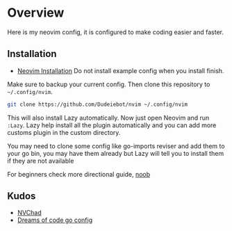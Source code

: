Overview
============

Here is my neovim config, it is configured to make coding easier and faster.

## Installation

- [Neovim Installation](https://github.com/neovim/neovim/wiki/Installing-Neovim)
Do not install example config when you install finish.

Make sure to backup your current config. Then clone this repository to `~/.config/nvim`.

```sh
git clone https://github.com/Dudeiebot/nvim ~/.config/nvim
```

This will also install Lazy automatically. Now just open Neovim and run `:Lazy`. 
Lazy help install all the plugin automatically and you can add more customs plugin in the custom directory.

You may need to clone some config like go-imports reviser  and add them to your go bin, you may have them already but Lazy will tell you to install them if they are not available 

For beginners check more directional guide, [noob](http://excelojo.com/journal/regrading_nvim/)
## Kudos

- [NVChad](https://github.com/NvChad/NvChad)
- [Dreams of code go config](https://github.com/dreamsofcode-io/neovim-go-config)
